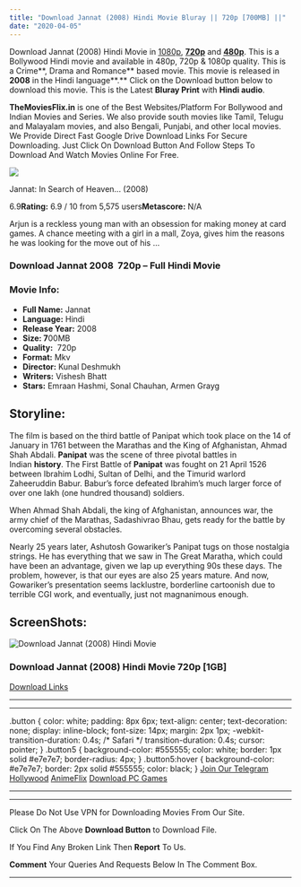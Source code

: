 ```yaml
---
title: "Download Jannat (2008) Hindi Movie Bluray || 720p [700MB] ||"
date: "2020-04-05"
---
```


Download Jannat (2008) Hindi Movie in [1080p](https://1moviesflix.com/1080p-movies/), [**720p**](https://1moviesflix.com/720p-movies/) and **[480p](https://1moviesflix.com/480p-movies/)**. This is a Bollywood Hindi movie and available in 480p, 720p & 1080p quality. This is a Crime**, Drama and Romance** based movie. This movie is released in **2008** in the Hindi language**.** Click on the Download button below to download this movie. This is the Latest **Bluray Print** with **Hindi audio**.

**TheMoviesFlix.in** is one of the Best Websites/Platform For Bollywood and Indian Movies and Series. We also provide south movies like Tamil, Telugu and Malayalam movies, and also Bengali, Punjabi, and other local movies. We Provide Direct Fast Google Drive Download Links For Secure Downloading. Just Click On Download Button And Follow Steps To Download And Watch Movies Online For Free.

[![](https://m.media-amazon.com/images/M/MV5BZWQzNmZkZDQtOWU4YS00NjRjLTg2NmItNWYxNGJkZDAwZWU4XkEyXkFqcGdeQXVyODE5NzE3OTE@._V1_SX300.jpg)](https://www.imdb.com/title/tt1216300/ "Jannat: In Search of Heaven...")

Jannat: In Search of Heaven... (2008)

6.9**Rating:** 6.9 / 10 from 5,575 users**Metascore:** N/A

Arjun is a reckless young man with an obsession for making money at card games. A chance meeting with a girl in a mall, Zoya, gives him the reasons he was looking for the move out of his ...

### Download Jannat 2008  720p – Full Hindi Movie

### Movie Info:

- **Full Name:** Jannat
- **Language:** Hindi
- **Release Year:** 2008
- **Size: 7**00MB
- **Quality:**  720p
- **Format:** Mkv
- **Director:** Kunal Deshmukh
- **Writers:** Vishesh Bhatt
- **Stars:** Emraan Hashmi, Sonal Chauhan, Armen Grayg

## Storyline:

The film is based on the third battle of Panipat which took place on the 14 of January in 1761 between the Marathas and the King of Afghanistan, Ahmad Shah Abdali. **Panipat** was the scene of three pivotal battles in Indian **history**. The First Battle of **Panipat** was fought on 21 April 1526 between Ibrahim Lodhi, Sultan of Delhi, and the Timurid warlord Zaheeruddin Babur. Babur’s force defeated Ibrahim’s much larger force of over one lakh (one hundred thousand) soldiers.

When Ahmad Shah Abdali, the king of Afghanistan, announces war, the army chief of the Marathas, Sadashivrao Bhau, gets ready for the battle by overcoming several obstacles.

Nearly 25 years later, Ashutosh Gowariker’s Panipat tugs on those nostalgia strings. He has everything that we saw in The Great Maratha, which could have been an advantage, given we lap up everything 90s these days. The problem, however, is that our eyes are also 25 years mature. And now, Gowariker’s presentation seems lacklustre, borderline cartoonish due to terrible CGI work, and eventually, just not magnanimous enough.

## ScreenShots:

![Download Jannat (2008) Hindi Movie ](https://i.imgur.com/7Gz50Gv.jpg)

### Download Jannat (2008) Hindi Movie 720p \[1GB\]

[Download Links](https://1moviesflix.com?a270777880=QjNBUFVzdzlzc2QwaEg1dlZBNDFMU0JwaHdlTml2TXZFZXd1azN5NDBXaERCTHZiWDNxRTU0TU9tOHhtK0hUS2I5V0M1akI4VDZJbCtxUlJ0WnB0MWJXWURjbU1TaXVwUG9RODFBNUpEUEk9)

* * *

* * *

.button { color: white; padding: 8px 6px; text-align: center; text-decoration: none; display: inline-block; font-size: 14px; margin: 2px 1px; -webkit-transition-duration: 0.4s; /\* Safari \*/ transition-duration: 0.4s; cursor: pointer; } .button5 { background-color: #555555; color: white; border: 1px solid #e7e7e7; border-radius: 4px; } .button5:hover { background-color: #e7e7e7; border: 2px solid #555555; color: black; } [Join Our Telegram](http://gdrivepro.xyz/join.php) [Hollywood](https://moviesverse.com/) [AnimeFlix](https://animeflix.in/) [Download PC Games](https://gamesflix.net/)  

* * *

* * *

  

Please Do Not Use VPN for Downloading Movies From Our Site.

Click On The Above **Download Button** to Download File.

If You Find Any Broken Link Then **Report** To Us.

**Comment** Your Queries And Requests Below In The Comment Box.

* * *
